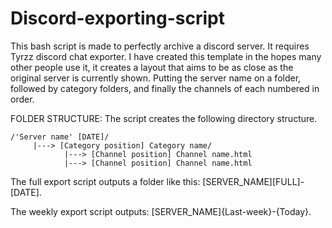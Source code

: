 # Discord-exporting-script
This bash script is made to perfectly archive a discord server. It requires Tyrzz discord chat exporter.
I have created this template in the hopes many other people use it, it creates a layout that aims to be as close as the original server is currently shown. Putting the server name on a folder, followed by category folders, and finally the channels of each numbered in order.

FOLDER STRUCTURE: The script creates the following directory structure.

    /'Server name' [DATE]/
         |---> [Category position] Category name/
                |---> [Channel position] Channel name.html
                |---> [Channel position] Channel name.html

The full export script outputs a folder like this: [SERVER_NAME][FULL]-[DATE].

The weekly export script outputs: [SERVER_NAME]{Last-week}-{Today}.
